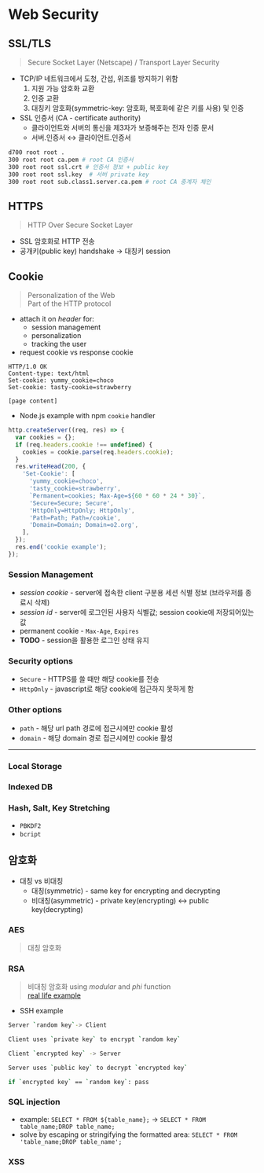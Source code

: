 # Web Security

## SSL/TLS

> Secure Socket Layer (Netscape) / Transport Layer Security

- TCP/IP 네트워크에서 도청, 간섭, 위조를 방지하기 위함
  1. 지원 가능 암호화 교환
  2. 인증 교환
  3. 대칭키 암호화(symmetric-key: 암호화, 복호화에 같은 키를 사용) 및 인증
- SSL 인증서 (CA - certificate authority)
  - 클라이언트와 서버의 통신을 제3자가 보증해주는 전자 인증 문서
  - 서버.인증서 &harr; 클라이언트.인증서

```bash
d700 root root .
300 root root ca.pem # root CA 인증서
300 root root ssl.crt # 인증서 정보 + public key
300 root root ssl.key  # 서버 private key
300 root root sub.class1.server.ca.pem # root CA 중계자 체인
```

## HTTPS

> HTTP Over Secure Socket Layer

- SSL 암호화로 HTTP 전송
- 공개키(public key) handshake &rarr; 대칭키 session

## Cookie

> Personalization of the Web\
> Part of the HTTP protocol

- attach it on _header_ for:
  - session management
  - personalization
  - tracking the user
- request cookie vs response cookie

```
HTTP/1.0 OK
Content-type: text/html
Set-cookie: yummy_cookie=choco
Set-cookie: tasty-cookie=strawberry

[page content]
```

- Node.js example with npm `cookie` handler

```javascript
http.createServer((req, res) => {
  var cookies = {};
  if (req.headers.cookie !== undefined) {
    cookies = cookie.parse(req.headers.cookie);
  }
  res.writeHead(200, {
    'Set-Cookie': [
      'yummy_cookie=choco',
      'tasty_cookie=strawberry',
      `Permanent=cookies; Max-Age=${60 * 60 * 24 * 30}`,
      'Secure=Secure; Secure',
      'HttpOnly=HttpOnly; HttpOnly',
      'Path=Path; Path=/cookie',
      'Domain=Domain; Domain=o2.org',
    ],
  });
  res.end('cookie example');
});
```

### Session Management

- _session cookie_ - server에 접속한 client 구분용 세션 식별 정보 (브라우저를 종료시 삭제)
- _session id_ - server에 로그인된 사용자 식별값; session cookie에 저장되어있는 값
- permanent cookie - `Max-Age`, `Expires`
- **TODO** - session을 활용한 로그인 상태 유지

### Security options

- `Secure` - HTTPS를 쓸 때만 해당 cookie를 전송
- `HttpOnly` - javascript로 해당 cookie에 접근하지 못하게 함

### Other options

- `path` - 해당 url path 경로에 접근시에만 cookie 활성
- `domain` - 해당 domain 경로 접근시에만 cookie 활성

---

### Local Storage

### Indexed DB

### Hash, Salt, Key Stretching

- `PBKDF2`
- `bcript`

## 암호화

- 대칭 vs 비대칭
  - 대칭(symmetric) - same key for encrypting and decrypting
  - 비대칭(asymmetric) - private key(encrypting) &harr; public key(decrypting)

### AES

> 대칭 암호화

### RSA

> 비대칭 암호화 using _modular_ and _phi_ function\
> [real life example](https://www.youtube.com/watch?v=wXB-V_Keiu8)

- SSH example

```bash
Server `random key`-> Client

Client uses `private key` to encrypt `random key`

Client `encrypted key` -> Server

Server uses `public key` to decrypt `encrypted key`

if `encrypted key` == `random key`: pass
```

### SQL injection

- example: `SELECT * FROM ${table_name};` &rarr; `SELECT * FROM table_name;DROP table_name;`
- solve by escaping or stringifying the formatted area: `SELECT * FROM 'table_name;DROP table_name';`

### XSS
